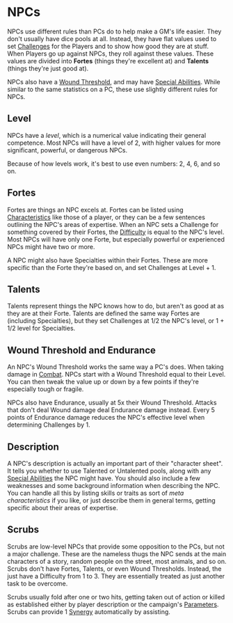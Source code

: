 # NPCs

NPCs use different rules than PCs do to help make a GM's life easier. They don't usually have dice pools at all. Instead, they have flat values used to set [Challenges](Challenge.md) for the Players and to show how good they are at stuff. When Players go up against NPCs, they roll against these values. These values are divided into **Fortes** (things they're excellent at) and **Talents** (things they're just good at).

NPCs also have a [Wound Threshold](WoundThreshold.md), and may have [Special Abilities](SpecialAbilities.md). While similar to the same statistics on a PC, these use slightly different rules for NPCs.

## Level

NPCs have a *level*, which is a numerical value indicating their general competence. Most NPCs will have a level of 2, with higher values for more significant, powerful, or dangerous NPCs.

Because of how levels work, it's best to use even numbers: 2, 4, 6, and so on.

## Fortes

Fortes are things an NPC excels at. Fortes can be listed using [Characteristics](Characteristics.md) like those of a player, or they can be a few sentences outlining the NPC's areas of expertise. When an NPC sets a Challenge for something covered by their Fortes, the [Difficulty](Challenge.md) is equal to the NPC's level. Most NPCs will have only one Forte, but especially powerful or experienced NPCs might have two or more. 

A NPC might also have Specialties within their Fortes. These are more specific than the Forte they're based on, and set Challenges at Level + 1.

## Talents

Talents represent things the NPC knows how to do, but aren't as good at as they are at their Forte. Talents are defined the same way Fortes are (including Specialties), but they set Challenges at 1/2 the NPC's level, or 1 + 1/2 level for Specialties.

## Wound Threshold and Endurance

An NPC's Wound Threshold works the same way a PC's does. When taking damage in [Combat](Combat.md). NPCs start with a Wound Threshold equal to their Level. You can then tweak the value up or down by a few points if they're especially tough or fragile.

NPCs also have Endurance, usually at 5x their Wound Threshold. Attacks that don't deal Wound damage deal Endurance damage instead. Every 5 points of Endurance damage reduces the NPC's effective level when determining Challenges by 1.

## Description

A NPC's description is actually an important part of their "character sheet". It tells you whether to use Talented or Untalented pools, along with any [Special Abilities](SpecialAbilities.md) the NPC might have. You should also include a few weaknesses and some background information when describing the NPC. You can handle all this by listing skills or traits as sort of *meta characteristics* if you like, or just describe them in general terms, getting specific about their areas of expertise.

## Scrubs

Scrubs are low-level NPCs that provide some opposition to the PCs, but not a major challenge. These are the nameless thugs the NPC sends at the main characters of a story, random people on the street, most animals, and so on. Scrubs don't have Fortes, Talents, or even Wound Thresholds. Instead, the just have a Difficulty from 1 to 3. They are essentially treated as just another task to be overcome.

Scrubs usually fold after one or two hits, getting taken out of action or killed as established either by player description or the campaign's [Parameters](Parameters.md). Scrubs can provide 1 [Synergy](Synergy.md) automatically by assisting.
